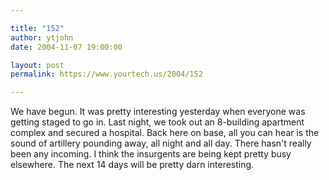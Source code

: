 ```yaml
---

title: "152"
author: ytjohn
date: 2004-11-07 19:00:00

layout: post
permalink: https://www.yourtech.us/2004/152

---
```

We have begun.  It was pretty interesting yesterday when everyone was getting staged to go in.  Last night, we took out an 8-building apartment complex and secured a hospital.  Back here on base, all you can hear is the sound of artillery pounding away, all night and all day. There hasn't really been any incoming.  I think the insurgents are being kept pretty busy elsewhere.  The next 14 days will be pretty darn interesting.
